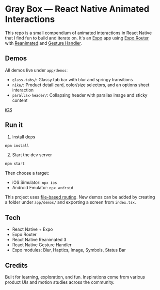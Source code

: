# Gray Box — React Native Animated Interactions

This repo is a small compendium of animated interactions in React Native that I find fun to build and iterate on. It's an [Expo](https://expo.dev) app using [Expo Router](https://docs.expo.dev/router/) with [Reanimated](https://docs.swmansion.com/react-native-reanimated/) and [Gesture Handler](https://docs.swmansion.com/react-native-gesture-handler/).

## Demos

All demos live under `app/demos`:

- `glass-tabs/`: Glassy tab bar with blur and springy transitions
- `nike/`: Product detail card, color/size selectors, and an options sheet interaction
- `parallax-header/`: Collapsing header with parallax image and sticky content

[iOS](https://github.com/user-attachments/assets/eb05b242-c348-4671-a6cd-ffc2dcb8c1e4)

## Run it

1. Install deps

```bash
npm install
```

2. Start the dev server

```bash
npm start
```

Then choose a target:

- iOS Simulator: `npx ios`
- Android Emulator: `npx android`

This project uses [file-based routing](https://docs.expo.dev/router/introduction). New demos can be added by creating a folder under `app/demos/` and exporting a screen from `index.tsx`.

## Tech

- React Native + Expo
- Expo Router
- React Native Reanimated 3
- React Native Gesture Handler
- Expo modules: Blur, Haptics, Image, Symbols, Status Bar

## Credits

Built for learning, exploration, and fun. Inspirations come from various product UIs and motion studies across the community.
